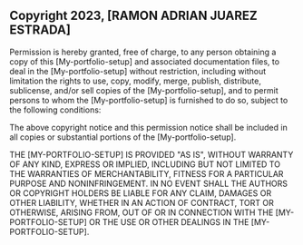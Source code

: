 ## Copyright 2023, [RAMON ADRIAN JUAREZ ESTRADA]

Permission is hereby granted, free of charge, to any person obtaining a copy of this [My-portfolio-setup] and associated documentation files, to deal in the [My-portfolio-setup] without restriction, including without limitation the rights to use, copy, modify, merge, publish, distribute, sublicense, and/or sell copies of the [My-portfolio-setup], and to permit persons to whom the [My-portfolio-setup] is furnished to do so, subject to the following conditions:

The above copyright notice and this permission notice shall be included in all copies or substantial portions of the [My-portfolio-setup].

THE [MY-PORTFOLIO-SETUP] IS PROVIDED "AS IS", WITHOUT WARRANTY OF ANY KIND, EXPRESS OR IMPLIED, INCLUDING BUT NOT LIMITED TO THE WARRANTIES OF MERCHANTABILITY, FITNESS FOR A PARTICULAR PURPOSE AND NONINFRINGEMENT. IN NO EVENT SHALL THE AUTHORS OR COPYRIGHT HOLDERS BE LIABLE FOR ANY CLAIM, DAMAGES OR OTHER LIABILITY, WHETHER IN AN ACTION OF CONTRACT, TORT OR OTHERWISE, ARISING FROM, OUT OF OR IN CONNECTION WITH THE [MY-PORTFOLIO-SETUP] OR THE USE OR OTHER DEALINGS IN THE [MY-PORTFOLIO-SETUP].
